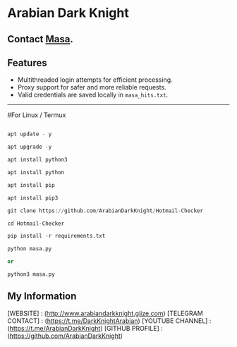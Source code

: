 # Arabian Dark Knight

Contact [Masa](https://t.me/DarkKnightArabian).
---
## Features
- Multithreaded login attempts for efficient processing.
- Proxy support for safer and more reliable requests.
- Valid credentials are saved locally in `masa_hits.txt`.
---

#For Linux / Termux

```python

apt update - y

apt upgrade -y

apt install python3

apt install python

apt install pip

apt install pip3

git clone https://github.com/ArabianDarkKnight/Hotmail-Checker

cd Hotmail-Checker

pip install -r requirements.txt

python masa.py

or 

python3 masa.py
```
## My Information

[WEBSITE] : (http://www.arabiandarkknight.giize.com)
[TELEGRAM CONTACT] : (https://t.me/DarkKnightArabian)
[YOUTUBE CHANNEL] : (https://t.me/ArabianDarkKnight)
[GITHUB PROFILE] : (https://github.com/ArabianDarkKnight)
